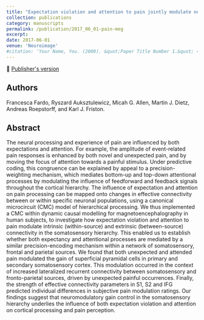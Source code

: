 ```yaml
---
title: "Expectation violation and attention to pain jointly modulate neural gain in somatosensory cortex"
collection: publications
category: manuscripts
permalink: /publication/2017_06_01-pain-meg
excerpt:
date: 2017-06-01
venue: 'Neuroimage'
#citation: 'Your Name, You. (2009). &quot;Paper Title Number 1.&quot; <i>Journal 1</i>. 1(1).'
---
```


<!--more-->

📄 [Publisher's version](https://www.sciencedirect.com/science/article/pii/S1053811917302501)

## Authors
Francesca Fardo, Ryszard Auksztulewicz, Micah G. Allen, Martin J. Dietz, Andreas Roepstorff, and Karl J. Friston.

## Abstract
The neural processing and experience of pain are influenced by both expectations and attention. For example, the amplitude of event-related pain responses is enhanced by both novel and unexpected pain, and by moving the focus of attention towards a painful stimulus. Under predictive coding, this congruence can be explained by appeal to a precision-weighting mechanism, which mediates bottom-up and top-down attentional processes by modulating the influence of feedforward and feedback signals throughout the cortical hierarchy. The influence of expectation and attention on pain processing can be mapped onto changes in effective connectivity between or within specific neuronal populations, using a canonical microcircuit (CMC) model of hierarchical processing. We thus implemented a CMC within dynamic causal modelling for magnetoencephalography in human subjects, to investigate how expectation violation and attention to pain modulate intrinsic (within-source) and extrinsic (between-source) connectivity in the somatosensory hierarchy. This enabled us to establish whether both expectancy and attentional processes are mediated by a similar precision-encoding mechanism within a network of somatosensory, frontal and parietal sources. We found that both unexpected and attended pain modulated the gain of superficial pyramidal cells in primary and secondary somatosensory cortex. This modulation occurred in the context of increased lateralized recurrent connectivity between somatosensory and fronto-parietal sources, driven by unexpected painful occurrences. Finally, the strength of effective connectivity parameters in S1, S2 and IFG predicted individual differences in subjective pain modulation ratings. Our findings suggest that neuromodulatory gain control in the somatosensory hierarchy underlies the influence of both expectation violation and attention on cortical processing and pain perception.